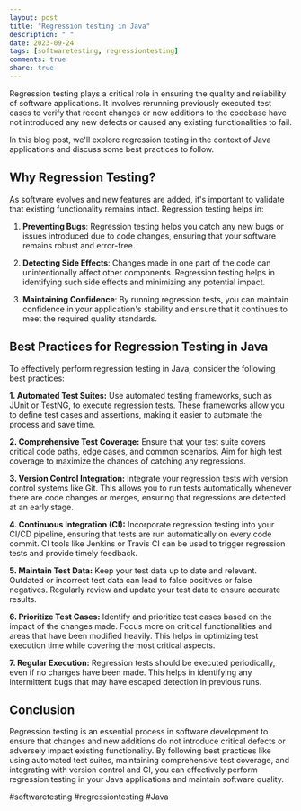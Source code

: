```yaml
---
layout: post
title: "Regression testing in Java"
description: " "
date: 2023-09-24
tags: [softwaretesting, regressiontesting]
comments: true
share: true
---
```


Regression testing plays a critical role in ensuring the quality and reliability of software applications. It involves rerunning previously executed test cases to verify that recent changes or new additions to the codebase have not introduced any new defects or caused any existing functionalities to fail.

In this blog post, we'll explore regression testing in the context of Java applications and discuss some best practices to follow.

## Why Regression Testing?

As software evolves and new features are added, it's important to validate that existing functionality remains intact. Regression testing helps in:

1. **Preventing Bugs**: Regression testing helps you catch any new bugs or issues introduced due to code changes, ensuring that your software remains robust and error-free.

2. **Detecting Side Effects**: Changes made in one part of the code can unintentionally affect other components. Regression testing helps in identifying such side effects and minimizing any potential impact.

3. **Maintaining Confidence**: By running regression tests, you can maintain confidence in your application's stability and ensure that it continues to meet the required quality standards.

## Best Practices for Regression Testing in Java

To effectively perform regression testing in Java, consider the following best practices:

**1. Automated Test Suites:** Use automated testing frameworks, such as JUnit or TestNG, to execute regression tests. These frameworks allow you to define test cases and assertions, making it easier to automate the process and save time.

**2. Comprehensive Test Coverage:** Ensure that your test suite covers critical code paths, edge cases, and common scenarios. Aim for high test coverage to maximize the chances of catching any regressions.

**3. Version Control Integration:** Integrate your regression tests with version control systems like Git. This allows you to run tests automatically whenever there are code changes or merges, ensuring that regressions are detected at an early stage.

**4. Continuous Integration (CI):** Incorporate regression testing into your CI/CD pipeline, ensuring that tests are run automatically on every code commit. CI tools like Jenkins or Travis CI can be used to trigger regression tests and provide timely feedback.

**5. Maintain Test Data:** Keep your test data up to date and relevant. Outdated or incorrect test data can lead to false positives or false negatives. Regularly review and update your test data to ensure accurate results.

**6. Prioritize Test Cases:** Identify and prioritize test cases based on the impact of the changes made. Focus more on critical functionalities and areas that have been modified heavily. This helps in optimizing test execution time while covering the most critical aspects.

**7. Regular Execution:** Regression tests should be executed periodically, even if no changes have been made. This helps in identifying any intermittent bugs that may have escaped detection in previous runs.

## Conclusion

Regression testing is an essential process in software development to ensure that changes and new additions do not introduce critical defects or adversely impact existing functionality. By following best practices like using automated test suites, maintaining comprehensive test coverage, and integrating with version control and CI, you can effectively perform regression testing in your Java applications and maintain software quality.

#softwaretesting #regressiontesting #Java
